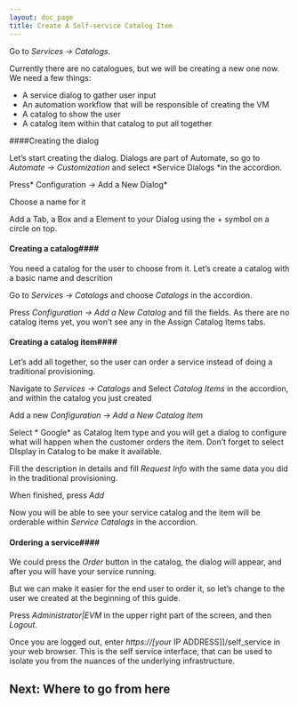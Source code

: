 ```yaml
---
layout: doc_page
title: Create A Self-service Catalog Item
---
```


Go to *Services → Catalogs*.

Currently there are no catalogues, but we will be creating a new one
now. We need a few things:

-   A service dialog to gather user input
-   An automation workflow that will be responsible of creating the VM
-   A catalog to show the user
-   A catalog item within that catalog to put all together

####Creating the dialog

Let’s start creating the dialog. Dialogs are part of Automate, so go to
*Automate → Customization* and select *Service Dialogs *in the
accordion.

Press* Configuration → Add a New Dialog*

Choose a name for it

Add a Tab, a Box and a Element to your Dialog using the + symbol on a
circle on top.

#### Creating a catalog####

You need a catalog for the user to choose from it. Let’s create a
catalog with a basic name and descrition

Go to *Services → Catalogs* and choose *Catalogs* in the accordion.

Press *Configuration → Add a New Catalog* and fill the fields. As there
are no catalog items yet, you won’t see any in the Assign Catalog Items
tabs.

#### Creating a catalog item####

Let’s add all together, so the user can order a service instead of doing
a traditional provisioning.

Navigate to *Services → Catalogs* and Select *Catalog Items* in the
accordion, and within the catalog you just created

Add a new *Configuration → Add a New Catalog Item*

Select * Google* as Catalog Item type and you will get a dialog to
configure what will happen when the customer orders the item. Don’t
forget to select DIsplay in Catalog to be make it available.

Fill the description in details and fill *Request Info* with the same
data you did in the traditional provisioning.

When finished, press *Add*

Now you will be able to see your service catalog and the item will be
orderable within *Service Catalogs* in the accordion.

#### Ordering a service####

We could press the *Order* button in the catalog, the dialog will
appear, and after you will have your service running.

But we can make it easier for the end user to order it, so let’s change
to the user we created at the beginning of this guide.

Press *Administrator|EVM* in the upper right part of the screen, and
then *Logout.*

Once you are logged out, enter *https://\[you*r IP
ADDRESS\]\]/self\_service in your web browser. This is the self service
interface, that can be used to isolate you from the nuances of the
underlying infrastructure.

## Next: Where to go from here
